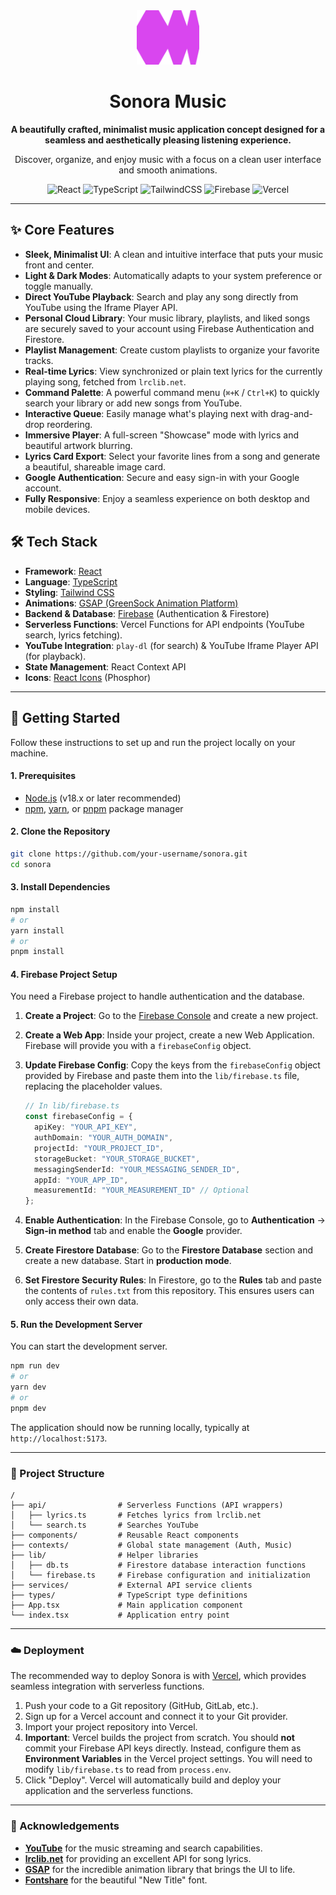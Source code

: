 <div align="center">
  <img src="public/icon.svg" alt="Sonora Logo" width="100"/>
  <h1>Sonora Music</h1>
  <p>
    <strong>A beautifully crafted, minimalist music application concept designed for a seamless and aesthetically pleasing listening experience.</strong>
  </p>
  <p>Discover, organize, and enjoy music with a focus on a clean user interface and smooth animations.</p>

  <p>
    <img alt="React" src="https://img.shields.io/badge/react-%2320232a.svg?style=for-the-badge&logo=react&logoColor=%2361DAFB"/>
    <img alt="TypeScript" src="https://img.shields.io/badge/typescript-%23007ACC.svg?style=for-the-badge&logo=typescript&logoColor=white"/>
    <img alt="TailwindCSS" src="https://img.shields.io/badge/tailwindcss-%2338B2AC.svg?style=for-the-badge&logo=tailwind-css&logoColor=white"/>
    <img alt="Firebase" src="https://img.shields.io/badge/firebase-%23039BE5.svg?style=for-the-badge&logo=firebase"/>
    <img alt="Vercel" src="https://img.shields.io/badge/vercel-%23000000.svg?style=for-the-badge&logo=vercel&logoColor=white"/>
  </p>
</div>

---

<!-- Optional: Add a screenshot or GIF of the application here -->
<!-- <p align="center">
  <img src="path/to/your/screenshot.png" alt="Sonora Application Screenshot" width="800"/>
</p> -->

## ✨ Core Features

*   **Sleek, Minimalist UI**: A clean and intuitive interface that puts your music front and center.
*   **Light & Dark Modes**: Automatically adapts to your system preference or toggle manually.
*   **Direct YouTube Playback**: Search and play any song directly from YouTube using the Iframe Player API.
*   **Personal Cloud Library**: Your music library, playlists, and liked songs are securely saved to your account using Firebase Authentication and Firestore.
*   **Playlist Management**: Create custom playlists to organize your favorite tracks.
*   **Real-time Lyrics**: View synchronized or plain text lyrics for the currently playing song, fetched from `lrclib.net`.
*   **Command Palette**: A powerful command menu (`⌘+K` / `Ctrl+K`) to quickly search your library or add new songs from YouTube.
*   **Interactive Queue**: Easily manage what's playing next with drag-and-drop reordering.
*   **Immersive Player**: A full-screen "Showcase" mode with lyrics and beautiful artwork blurring.
*   **Lyrics Card Export**: Select your favorite lines from a song and generate a beautiful, shareable image card.
*   **Google Authentication**: Secure and easy sign-in with your Google account.
*   **Fully Responsive**: Enjoy a seamless experience on both desktop and mobile devices.

## 🛠️ Tech Stack

*   **Framework**: [React](https://react.dev/)
*   **Language**: [TypeScript](https://www.typescriptlang.org/)
*   **Styling**: [Tailwind CSS](https://tailwindcss.com/)
*   **Animations**: [GSAP (GreenSock Animation Platform)](https://gsap.com/)
*   **Backend & Database**: [Firebase](https://firebase.google.com/) (Authentication & Firestore)
*   **Serverless Functions**: Vercel Functions for API endpoints (YouTube search, lyrics fetching).
*   **YouTube Integration**: `play-dl` (for search) & YouTube Iframe Player API (for playback).
*   **State Management**: React Context API
*   **Icons**: [React Icons](https://react-icons.github.io/react-icons/) (Phosphor)

---

## 🚀 Getting Started

Follow these instructions to set up and run the project locally on your machine.

#### 1. Prerequisites

*   [Node.js](https://nodejs.org/) (v18.x or later recommended)
*   [npm](https://www.npmjs.com/), [yarn](https://yarnpkg.com/), or [pnpm](https://pnpm.io/) package manager

#### 2. Clone the Repository

```bash
git clone https://github.com/your-username/sonora.git
cd sonora
```

#### 3. Install Dependencies

```bash
npm install
# or
yarn install
# or
pnpm install
```

#### 4. Firebase Project Setup

You need a Firebase project to handle authentication and the database.

1.  **Create a Project**: Go to the [Firebase Console](https://console.firebase.google.com/) and create a new project.
2.  **Create a Web App**: Inside your project, create a new Web Application. Firebase will provide you with a `firebaseConfig` object.
3.  **Update Firebase Config**: Copy the keys from the `firebaseConfig` object provided by Firebase and paste them into the `lib/firebase.ts` file, replacing the placeholder values.

    ```ts
    // In lib/firebase.ts
    const firebaseConfig = {
      apiKey: "YOUR_API_KEY",
      authDomain: "YOUR_AUTH_DOMAIN",
      projectId: "YOUR_PROJECT_ID",
      storageBucket: "YOUR_STORAGE_BUCKET",
      messagingSenderId: "YOUR_MESSAGING_SENDER_ID",
      appId: "YOUR_APP_ID",
      measurementId: "YOUR_MEASUREMENT_ID" // Optional
    };
    ```

4.  **Enable Authentication**: In the Firebase Console, go to **Authentication** -> **Sign-in method** tab and enable the **Google** provider.
5.  **Create Firestore Database**: Go to the **Firestore Database** section and create a new database. Start in **production mode**.
6.  **Set Firestore Security Rules**: In Firestore, go to the **Rules** tab and paste the contents of `rules.txt` from this repository. This ensures users can only access their own data.

#### 5. Run the Development Server

You can start the development server.

```bash
npm run dev
# or
yarn dev
# or
pnpm dev
```

The application should now be running locally, typically at `http://localhost:5173`.

---

### 📂 Project Structure

```
/
├── api/                # Serverless Functions (API wrappers)
│   ├── lyrics.ts       # Fetches lyrics from lrclib.net
│   └── search.ts       # Searches YouTube
├── components/         # Reusable React components
├── contexts/           # Global state management (Auth, Music)
├── lib/                # Helper libraries
│   ├── db.ts           # Firestore database interaction functions
│   └── firebase.ts     # Firebase configuration and initialization
├── services/           # External API service clients
├── types/              # TypeScript type definitions
├── App.tsx             # Main application component
└── index.tsx           # Application entry point
```

---

### ☁️ Deployment

The recommended way to deploy Sonora is with [Vercel](https://vercel.com/), which provides seamless integration with serverless functions.

1.  Push your code to a Git repository (GitHub, GitLab, etc.).
2.  Sign up for a Vercel account and connect it to your Git provider.
3.  Import your project repository into Vercel.
4.  **Important**: Vercel builds the project from scratch. You should **not** commit your Firebase API keys directly. Instead, configure them as **Environment Variables** in the Vercel project settings. You will need to modify `lib/firebase.ts` to read from `process.env`.
5.  Click "Deploy". Vercel will automatically build and deploy your application and the serverless functions.

---

### 🙏 Acknowledgements

*   **[YouTube](https://www.youtube.com/)** for the music streaming and search capabilities.
*   **[lrclib.net](https://lrclib.net/)** for providing an excellent API for song lyrics.
*   **[GSAP](https://gsap.com/)** for the incredible animation library that brings the UI to life.
*   **[Fontshare](https://www.fontshare.com/)** for the beautiful "New Title" font.
